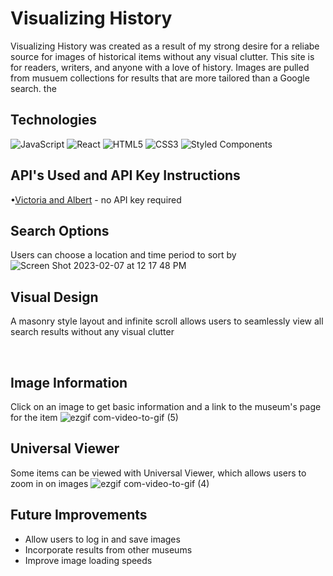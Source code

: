 # Visualizing History 
Visualizing History was created as a result of my strong desire for a reliabe source for images of historical items without any visual clutter. This site is for readers, writers, and anyone with a love of history. Images are pulled from musuem collections for results that are more tailored than a Google search. the 

## Technologies
![JavaScript](https://img.shields.io/badge/JavaScript-F7DF1E?style=for-the-badge&logo=javascript&logoColor=black)
![React](https://img.shields.io/badge/-React-61DAFB?logo=react&logoColor=white&style=for-the-badge)
![HTML5](https://img.shields.io/badge/html5-%23E34F26.svg?style=for-the-badge&logo=html5&logoColor=white)
![CSS3](https://img.shields.io/badge/css3-%231572B6.svg?style=for-the-badge&logo=css3&logoColor=white)
![Styled Components](https://img.shields.io/badge/styled--components-DB7093?style=for-the-badge&logo=styled-components&logoColor=white)

## API's Used and API Key Instructions
•[Victoria and Albert](https://developers.vam.ac.uk/guide/v2/welcome.html) - no API key required

## Search Options
Users can choose a location and time period to sort by
![Screen Shot 2023-02-07 at 12 17 48 PM](https://user-images.githubusercontent.com/114250629/217316830-e9946e23-557e-4850-a1cd-aec68d899ce4.png)
<br>

## Visual Design
A masonry style layout and infinite scroll allows users to seamlessly view all search results without any visual clutter

<br>

## Image Information
Click on an image to get basic information and a link to the museum's page for the item
![ezgif com-video-to-gif (5)](https://user-images.githubusercontent.com/114250629/217319812-42de84cf-f77d-461b-9709-e3863f7436a3.gif)
<br>

## Universal Viewer
Some items can be viewed with Universal Viewer, which allows users to zoom in on images
![ezgif com-video-to-gif (4)](https://user-images.githubusercontent.com/114250629/217319544-e4be23f5-a932-42f5-9966-17706dc8a248.gif)
<br>

## Future Improvements
- Allow users to log in and save images
- Incorporate results from other museums
- Improve image loading speeds

